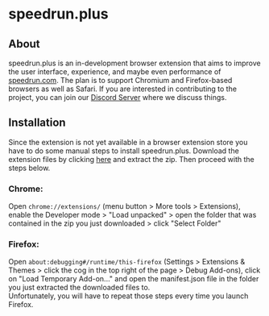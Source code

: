 <!-- vi: tw=100
  -->
  
# speedrun.plus

## About 
speedrun.plus is an in-development browser extension that aims to improve the user interface, 
experience, and maybe even performance of [speedrun.com][1]. The plan is to support Chromium and 
Firefox-based browsers as well as Safari. If you are interested in contributing to the project, 
you can join our [Discord Server][2] where we discuss things.

## Installation
Since the extension is not yet available in a browser extension store you have to do some manual 
steps to install speedrun.plus. Download the extension files by clicking [here][3] and extract the 
zip. Then proceed with the steps below.

### Chrome: 
Open `chrome://extensions/` (menu button > More tools > Extensions), enable the Developer mode > 
"Load unpacked" > open the folder that was contained in the zip you just downloaded > click 
"Select Folder" 

### Firefox:
Open `about:debugging#/runtime/this-firefox` (Settings > Extensions & Themes > click the cog in 
the top right of the page > Debug Add-ons), click on "Load Temporary Add-on..." and open the 
manifest.json file in the folder you just extracted the downloaded files to.  
Unfortunately, you will have to repeat those steps every time you launch Firefox.

[1]: https://www.speedrun.com
[2]: https://discord.gg/yu6S7xqHgM
[3]: https://github.com/shenef/speedrun.plus/archive/refs/heads/main.zip
